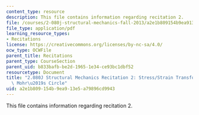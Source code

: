 ```yaml
---
content_type: resource
description: This file contains information regarding recitation 2.
file: /courses/2-080j-structural-mechanics-fall-2013/a2e1b809154b9ea913e5a79896cd9943_MIT2_080JF13_Recitation2.pdf
file_type: application/pdf
learning_resource_types:
- Recitations
license: https://creativecommons.org/licenses/by-nc-sa/4.0/
ocw_type: OCWFile
parent_title: Recitations
parent_type: CourseSection
parent_uid: b833bafb-be2d-1965-1e34-ce93bc1dbf52
resourcetype: Document
title: "2.080J Structural Mechanics Recitation 2: Stress/Strain Transformations and\
  \ Mohr\u2019s Circle"
uid: a2e1b809-154b-9ea9-13e5-a79896cd9943
---
```

This file contains information regarding recitation 2.